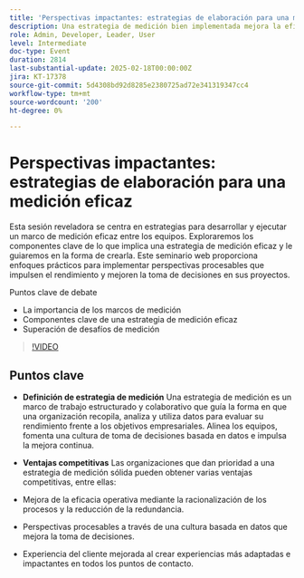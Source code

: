 ```yaml
---
title: 'Perspectivas impactantes: estrategias de elaboración para una medición eficaz'
description: Una estrategia de medición bien implementada mejora la eficiencia operativa, fomenta la toma de decisiones basada en datos y mejora las experiencias de los clientes, proporcionando a las organizaciones una ventaja competitiva.
role: Admin, Developer, Leader, User
level: Intermediate
doc-type: Event
duration: 2814
last-substantial-update: 2025-02-18T00:00:00Z
jira: KT-17378
source-git-commit: 5d4308bd92d8285e2380725ad72e341319347cc4
workflow-type: tm+mt
source-wordcount: '200'
ht-degree: 0%

---
```



# Perspectivas impactantes: estrategias de elaboración para una medición eficaz

Esta sesión reveladora se centra en estrategias para desarrollar y ejecutar un marco de medición eficaz entre los equipos. Exploraremos los componentes clave de lo que implica una estrategia de medición eficaz y le guiaremos en la forma de crearla. Este seminario web proporciona enfoques prácticos para implementar perspectivas procesables que impulsen el rendimiento y mejoren la toma de decisiones en sus proyectos.

Puntos clave de debate

* La importancia de los marcos de medición
* Componentes clave de una estrategia de medición eficaz
* Superación de desafíos de medición

>[!VIDEO](https://video.tv.adobe.com/v/3444457/?learn=on&enablevpops)

## Puntos clave

* **Definición de estrategia de medición** Una estrategia de medición es un marco de trabajo estructurado y colaborativo que guía la forma en que una organización recopila, analiza y utiliza datos para evaluar su rendimiento frente a los objetivos empresariales. Alinea los equipos, fomenta una cultura de toma de decisiones basada en datos e impulsa la mejora continua.

* **Ventajas competitivas** Las organizaciones que dan prioridad a una estrategia de medición sólida pueden obtener varias ventajas competitivas, entre ellas:

* Mejora de la eficacia operativa mediante la racionalización de los procesos y la reducción de la redundancia.
* Perspectivas procesables a través de una cultura basada en datos que mejora la toma de decisiones.
* Experiencia del cliente mejorada al crear experiencias más adaptadas e impactantes en todos los puntos de contacto.
